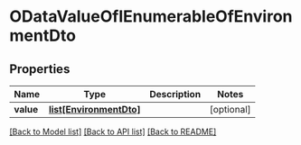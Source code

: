 # ODataValueOfIEnumerableOfEnvironmentDto

## Properties
Name | Type | Description | Notes
------------ | ------------- | ------------- | -------------
**value** | [**list[EnvironmentDto]**](EnvironmentDto.md) |  | [optional] 

[[Back to Model list]](../README.md#documentation-for-models) [[Back to API list]](../README.md#documentation-for-api-endpoints) [[Back to README]](../README.md)


